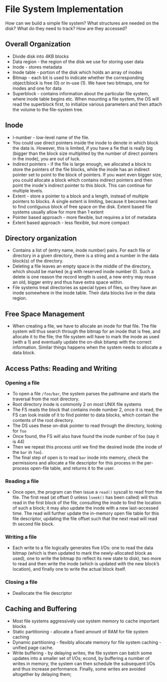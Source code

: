 # File System Implementation

How can we build a simple file system? What structures are needed on the disk? What do they need to track? How are they accessed?

## Overall Organization

- Divide disk into 4KB blocks
- Data region - the region of the disk we use for storing user data
- Inode - stores metadata
- Inode table - portion of the disk which holds an array of inodes
- Bitmap - each bit is used to indicate whether the corresponding object/block is free (0) or in-use (1). We have two bitmaps, one for inodes and one for data
- Superblock - contains information about the particular file system, where inode table begins etc. When mounting a file system, the OS will read the superblock first, to initialize various parameters and then attach the volume to the file-system tree.

## Inode

- I-number - low-level name of the file.
- You could use direct pointers inside the inode to denote in which block the data is. However, this is limited, if you have a fie that is really big (bigger than the block size multiplited by the number of direct pointers in the inode), you are out of luck.
- Indirect pointers - if the file is large enough, we allocated a block to store the pointers of the file blocks, while the inode has an indirect pointer set to point to the block of pointers. If you want even bigger size, you could allocate a block which contains indirect pointers and then point the inode's indirect pointer to this block. This can continue for multiple levels.
- Extent - store a pointer to a block and a length, instead of multiple pointers to blocks. A single extent is limiting, because it becomes hard to find contiguous block of free space on the disk. Extent based file systems usually allow for more than 1 extent
- Pointer based approach - more flexible, but requires a lot of metadata
- Extent based approach - less flexible, but more compact

## Directory organization

- Contains a list of (entry name, inode number) pairs. For each file or directory in a given directory, there is a string and a number in the data block(s) of the directory.
- Deleting a file leaves an empty space in the middle of the directory, which should be marked (e.g with reserved inode number 0). Such a delete is one reason the record length is used, a new entry may reuse an old, bigger entry and thus have extra space within.
- File systems treat directories as special types of files, so they have an inode somewhere in the inode table. Their data blocks live in the data region.

## Free Space Management

- When creating a file, we have to allocate an inode for that file. The file system will thus search through the bitmap for an inode that is free, and allocate it to the file; the file system will have to mark the inode as used (with a 1) and eventually update the on-disk bitamp with the correct information. Similar things happens when the system needs to allocate a data block.

## Access Paths: Reading and Writing

### Opening a file
- To open a file `/foo/bar`, the system parses the pathname and starts the traversal from the root directory.
- Root directory inode is commonly 2 on most UNIX file systems
- The FS reads the block that contains inode number 2, once it is read, the FS can look inside of it to find pointer to data blocks, which contain the contents of the root directory.
- The DS uses these on-disk pointer to read through the directory, looking for `foo`
- Once found, the FS will also have found the inode number of foo (say it is 44)
- Then we repeat this process until we find the desired inode (the inode of the `bar` in `foo`).
- The final step of open is to read `bar` inode into memory, check the permissions and allocate a file descriptor for this process in the per-process open-file table, and returns it to the user.

### Reading a file

- Once open, the program can then issue a `read()` syscall to read from the file. The first read (at offset 0 unless `lseek()` has been called) will thus read in the first block of the file, consulting the inode to find the location of such a block; it may also update the inode with a new last-accessed time. The read will further update the in-memory open file table for this file descriptor, updating the file offset such that the next read will read th second file block.

### Writing a file

- Each write to a file logically generates five I/Os: one to read the data bitmap (which is then updated to mark the newly-allocated block as used), one to write the bitmap (to reflect its new state to disk), two more to read and then write the inode (which is updated with the new block’s location), and finally one to write the actual block itself.

### Closing a file

- Deallocate the file descriptor

## Caching and Buffering

- Most file systems aggressively use system memory to cache important blocks
- Static partitioning - allocate a fixed amount of RAM for file system caching
- Dynamic partitioning - flexibly allocate memory for file system caching - unified page cache.
- Write buffering - by delaying writes, the file system can batch some updates into a smaller set of I/Os; econd, by buffering a number of writes in memory, the system can then schedule the subsequent I/Os and thus increase performance. Finally, some writes are avoided altogether by delaying them;
